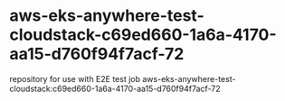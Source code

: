 # aws-eks-anywhere-test-cloudstack-c69ed660-1a6a-4170-aa15-d760f94f7acf-72
repository for use with E2E test job aws-eks-anywhere-test-cloudstack:c69ed660-1a6a-4170-aa15-d760f94f7acf-72
